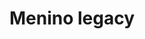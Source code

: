 ---
layout: post
title:  'Menino legacy'
story: 'http://www.bostonglobe.com/metro/2014/01/05/time-waits-for-one-not-even-tom-menino-boston-longest-serving-mayor/5iVSGxJtQ5QAHgFiBXLQJL/igraphic.html'
text: 'A lookback at public works developments and contributions to the communities during the tenure of Mayor Menino.'
video: 'menino'
---